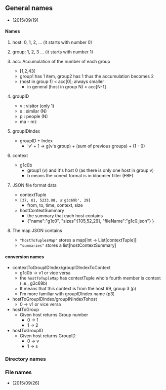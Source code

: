 ## General names

* [2015/09/19]

#### Names

1. host: 0, 1, 2, ... (it starts with number 0)

2. group: 1, 2, 3 ... (it starts with number 1)

3. acc: Accumulation of the number of each group
    * [1,2,43]
    * group1 has 1 item, group2 has 1 thus the accumulation becomes 2
    * (host in group 1) < acc[0]; always smaller
        * in general (host in group N) < acc[N-1] 

4. groupID
    * v : visitor (only 1)
    * s : similar (N)
    * p : people  (N)
    * ma - mz
     
5. groupIDIndex
    * groupID + Index
        * 'v' + 1 -> g(v's group) + (sum of previous groups) + (1 - 0)
        
6. context
    * g1c0b 
        * group1 (v) and it's host 0 (as there is only one host in group v)
        * b means the conext format is in bloomier filter (FBF)

7. JSON file format data     
    * contextTuple
    * `[37, 81, 5233.88, u'g3c69b', 29]`
        * from, to, time, context, size
    * hostContextSummary
        * the summary that each host contains
        * {"name":"g1c0", "sizes":[105,52,29], "fileName":"g1c0.json"}
    } 
   
8. The map JSON contains
    * `"hostToTuplesMap"` stores a map[Int -> List[contextTuple]]
    * `"summaries"` stores a list[hostContextSummary]
        
        
#### conversion names

* contextToGroupIDIndex/groupIDIndexToContext
    * g1c0b -> v1 or vice versa
    * the `hostToTupleMap` has contextTuple who's fourth member is context (i.e., g3c69b)
    * It means that this context is from the host 69, group 3 (p)
    * I'm more familiar with groupIDIndex name (p3)
* hostToGroupIDIndex/groupINIndexTohost
    * 0 -> v1 or vice versa
* hostToGroup
    * Given host returns Group number
        * 0 -> 1
        * 1 -> 2
* hostToGroupID
    * Given host returns GroupID
        * 0 -> v
        * 1 -> s
        
### Directory names
        
        
### File names

* [2015/09/26]        
